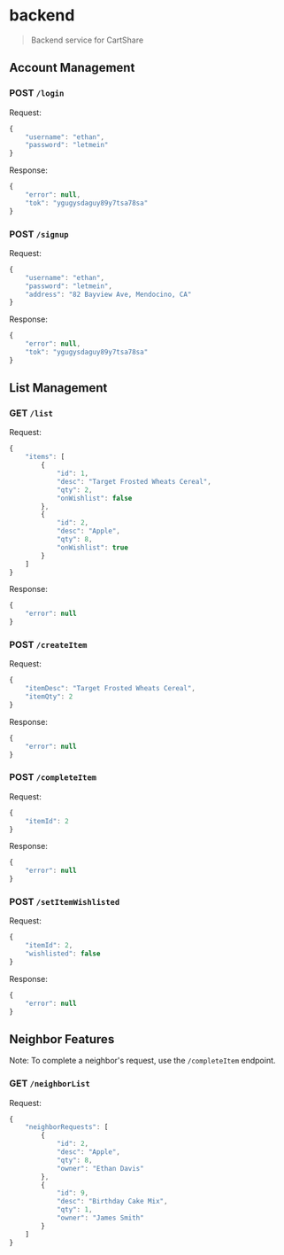 # backend
> Backend service for CartShare

## Account Management

### POST `/login`

Request:

```js
{
	"username": "ethan",
	"password": "letmein"
}
```

Response:

```js
{
	"error": null,
	"tok": "ygugysdaguy89y7tsa78sa"
}
```

### POST `/signup`

Request:

```js
{
	"username": "ethan",
	"password": "letmein",
	"address": "82 Bayview Ave, Mendocino, CA"
}
```

Response:

```js
{
	"error": null,
	"tok": "ygugysdaguy89y7tsa78sa"
}
```

## List Management

### GET `/list`

Request:

```js
{
	"items": [
		{
			"id": 1,
			"desc": "Target Frosted Wheats Cereal",
			"qty": 2,
			"onWishlist": false
		},
		{
			"id": 2,
			"desc": "Apple",
			"qty": 8,
			"onWishlist": true
		}
	]
}
```

Response:

```js
{
	"error": null
}
```

### POST `/createItem`

Request:

```js
{
	"itemDesc": "Target Frosted Wheats Cereal",
	"itemQty": 2
}
```

Response:

```js
{
	"error": null
}
```

### POST `/completeItem`

Request:

```js
{
	"itemId": 2
}
```

Response:

```js
{
	"error": null
}
```

### POST `/setItemWishlisted`

Request:

```js
{
	"itemId": 2,
	"wishlisted": false
}
```

Response:

```js
{
	"error": null
}
```

## Neighbor Features

Note: To complete a neighbor's request, use the `/completeItem` endpoint.

### GET `/neighborList`

Request:

```js
{
	"neighborRequests": [
		{
			"id": 2,
			"desc": "Apple",
			"qty": 8,
			"owner": "Ethan Davis"
		},
		{
			"id": 9,
			"desc": "Birthday Cake Mix",
			"qty": 1,
			"owner": "James Smith"
		}
	]
}
```
